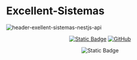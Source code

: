 # Excellent-Sistemas

![header-exellent-sistemas-nestjs-api](https://github.com/Excellent-Sistemas/assets/blob/master/img/github-exellent-sistemas-project-footer.jpg)

<div align="center">

[![Static Badge](https://img.shields.io/badge/Excellent_Sistemas-%23143848?logoColor=white&label=EX&labelColor=black)](https://excellentsistemas.com.br)
[![GitHub](https://img.shields.io/badge/GitHub-Igor_Lage-blue?style=social&logo=github)](https://github.com/igor-rl) 

![Static Badge](https://img.shields.io/badge/06--11--2023-black) 


</div>
